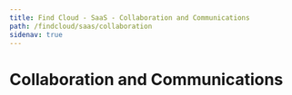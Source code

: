```yaml
---
title: Find Cloud - SaaS - Collaboration and Communications
path: /findcloud/saas/collaboration
sidenav: true
---
```


# Collaboration and Communications